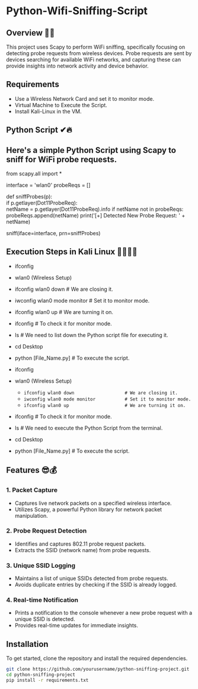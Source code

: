 # Python-Wifi-Sniffing-Script

## Overview 👀🎯
This project uses Scapy to perform WiFi sniffing, specifically focusing on detecting probe requests from wireless devices. Probe requests are sent by devices searching for available WiFi networks, and capturing these can provide insights into network activity and device behavior.

## Requirements
- Use a Wireless Network Card and set it to monitor mode.
- Virtual Machine to Execute the Script.
- Install Kali-Linux in the VM.

## Python Script  ✔🔥
## Here's a simple Python Script using Scapy to sniff for WiFi probe requests.
 
from scapy.all import * 

interface = 'wlan0' 
probeReqs = []   

def sniffProbes(p):  
    if p.getlayer(Dot11ProbeReq):   
        netName = p.getlayer(Dot11ProbeReq).info
        if netName not in probeReqs:
            probeReqs.append(netName)
            print('[+] Detected New Probe Request: ' + netName)

sniff(iface=interface, prn=sniffProbes)

## Execution Steps in Kali Linux 👩‍💻👨‍💻
- ifconfig
- wlan0 (Wireless Setup)
- ifconfig wlan0 down                   # We are closing it.
- iwconfig wlan0 mode monitor           # Set it to monitor mode.
- ifconfig wlan0 up                     # We are turning it on.
- ifconfig                              # To check it for monitor mode.
- ls                                    # We need to list down the Python script file for executing it.
- cd Desktop
- python [File_Name.py]                 # To execute the script.

- ifconfig
- wlan0 (Wireless Setup)
  - `ifconfig wlan0 down                   # We are closing it.`
  - `iwconfig wlan0 mode monitor           # Set it to monitor mode.`
  - `ifconfig wlan0 up                     # We are turning it on.`
- ifconfig                              # To check it for monitor mode.
- ls                                    # We need to execute the Python Script from the terminal.
- cd Desktop
- python [File_Name.py]                 # To execute the script.


## Features 😎💰

### 1. **Packet Capture**
- Captures live network packets on a specified wireless interface.
- Utilizes Scapy, a powerful Python library for network packet manipulation.

### 2. **Probe Request Detection**
- Identifies and captures 802.11 probe request packets.
- Extracts the SSID (network name) from probe requests.

### 3. **Unique SSID Logging**
- Maintains a list of unique SSIDs detected from probe requests.
- Avoids duplicate entries by checking if the SSID is already logged.

### 4. **Real-time Notification**
- Prints a notification to the console whenever a new probe request with a unique SSID is detected.
- Provides real-time updates for immediate insights.


## Installation
To get started, clone the repository and install the required dependencies.

```bash
git clone https://github.com/yourusername/python-sniffing-project.git
cd python-sniffing-project
pip install -r requirements.txt
